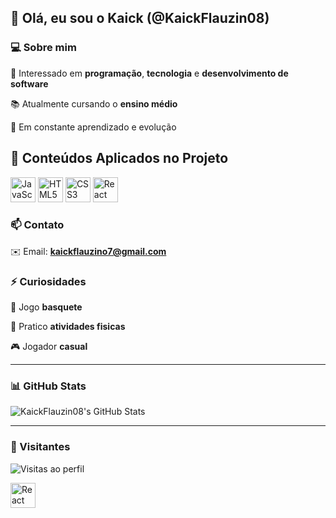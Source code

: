## 👋 Olá, eu sou o Kaick (@KaickFlauzin08)

### 💻 Sobre mim
🎯 Interessado em **programação**, **tecnologia** e **desenvolvimento de software**

📚 Atualmente cursando o **ensino médio**

🧠 Em constante aprendizado e evolução

## 🚀 Conteúdos Aplicados no Projeto

<p align="left">
  <img src="https://cdn.jsdelivr.net/gh/devicons/devicon/icons/javascript/javascript-original.svg" alt="JavaScript" width="40" height="40"/>
  <img src="https://cdn.jsdelivr.net/gh/devicons/devicon/icons/html5/html5-original.svg" alt="HTML5" width="40" height="40"/>
  <img src="https://cdn.jsdelivr.net/gh/devicons/devicon/icons/css3/css3-original.svg" alt="CSS3" width="40" height="40"/>
  <img src="https://cdn.jsdelivr.net/gh/devicons/devicon/icons/react/react-original.svg" alt="React" width="40" height="40"/>
</p>


### 📫 Contato
✉️ Email: **kaickflauzino7@gmail.com**

### ⚡ Curiosidades
🏀 Jogo **basquete**

💪 Pratico **atividades fisicas**

🎮 Jogador **casual**

---

### 📊 GitHub Stats
![KaickFlauzin08's GitHub Stats](https://github-readme-stats.vercel.app/api?username=KaickFlauzin08&show_icons=true&theme=tokyonight)

---

### 👀 Visitantes
![Visitas ao perfil](https://komarev.com/ghpvc/?username=KaickFlauzin08&color=blue)


  <img src="https://cdn.jsdelivr.net/gh/devicons/devicon/icons/react/react-original.svg" alt="React" width="40" height="40"/>
</p>
